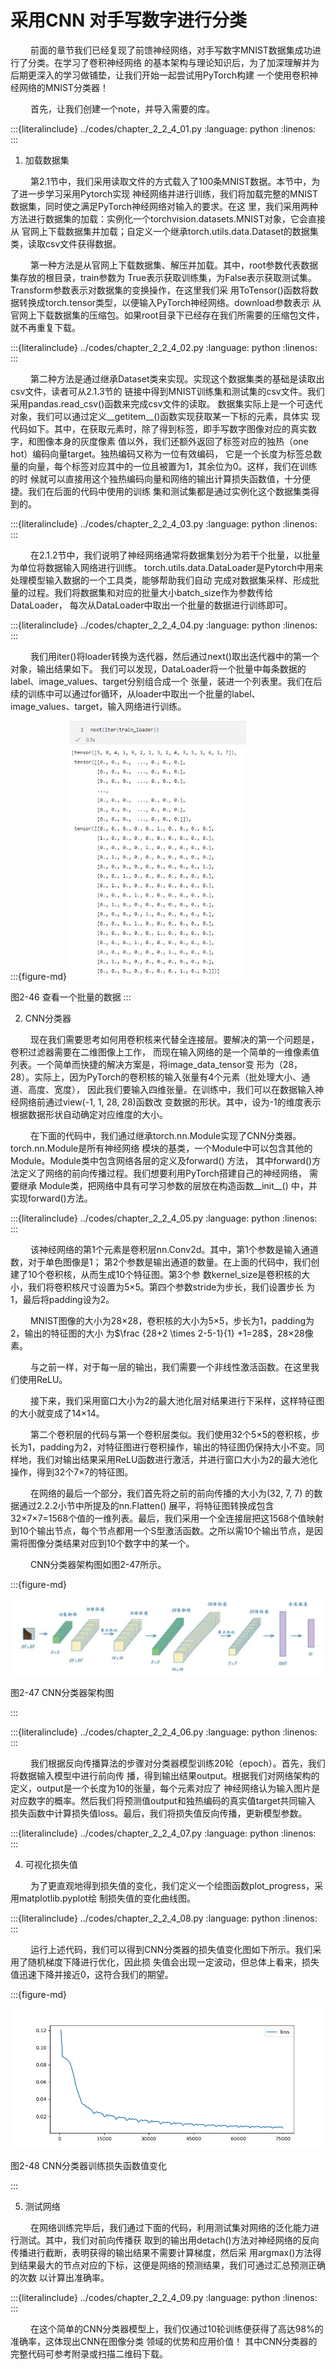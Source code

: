 # 采用CNN 对手写数字进行分类

&ensp;&ensp;&ensp;&ensp;
前面的章节我们已经复现了前馈神经网络，对手写数字MNIST数据集成功进行了分类。在学习了卷积神经网络
的基本架构与理论知识后，为了加深理解并为后期更深入的学习做铺垫，让我们开始一起尝试用PyTorch构建
一个使用卷积神经网络的MNIST分类器！

&ensp;&ensp;&ensp;&ensp;
首先，让我们创建一个note，并导入需要的库。

:::{literalinclude} ../codes/chapter_2_2_4_01.py
:language: python
:linenos:
:::

1. 加载数据集

&ensp;&ensp;&ensp;&ensp;
第2.1节中，我们采用读取文件的方式载入了100条MNIST数据。本节中，为了进一步学习采用Pytorch实现
神经网络并进行训练，我们将加载完整的MNIST数据集，同时使之满足PyTorch神经网络对输入的要求。在这
里，我们采用两种方法进行数据集的加载：实例化一个torchvision.datasets.MNIST对象，它会直接从
官网上下载数据集并加载；自定义一个继承torch.utils.data.Dataset的数据集类，读取csv文件获得数据。

&ensp;&ensp;&ensp;&ensp;
第一种方法是从官网上下载数据集、解压并加载。其中，root参数代表数据集存放的根目录，train参数为
True表示获取训练集，为False表示获取测试集。Transform参数表示对数据集的变换操作，在这里我们采
用ToTensor()函数将数据转换成torch.tensor类型，以便输入PyTorch神经网络。download参数表示
从官网上下载数据集的压缩包。如果root目录下已经存在我们所需要的压缩包文件，就不再重复下载。

:::{literalinclude} ../codes/chapter_2_2_4_02.py
:language: python
:linenos:
:::

&ensp;&ensp;&ensp;&ensp;
第二种方法是通过继承Dataset类来实现。实现这个数据集类的基础是读取出csv文件，读者可从2.1.3节的
链接中得到MNIST训练集和测试集的csv文件。我们采用pandas.read_csv()函数来完成csv文件的读取。
数据集实际上是一个可迭代对象，我们可以通过定义__getitem__()函数实现获取某一下标的元素，具体实
现代码如下。其中，在获取元素时，除了得到标签，即手写数字图像对应的真实数字，和图像本身的灰度像素
值以外，我们还额外返回了标签对应的独热（one hot）编码向量target。独热编码又称为一位有效编码，
它是一个长度为标签总数量的向量，每个标签对应其中的一位且被置为1，其余位为0。这样，我们在训练的时
候就可以直接用这个独热编码向量和网络的输出计算损失函数值，十分便捷。我们在后面的代码中使用的训练
集和测试集都是通过实例化这个数据集类得到的。

:::{literalinclude} ../codes/chapter_2_2_4_03.py
:language: python
:linenos:
:::

&ensp;&ensp;&ensp;&ensp;
在2.1.2节中，我们说明了神经网络通常将数据集划分为若干个批量，以批量为单位将数据输入网络进行训练。
torch.utils.data.DataLoader是Pytorch中用来处理模型输入数据的一个工具类，能够帮助我们自动
完成对数据集采样、形成批量的过程。我们将数据集和对应的批量大小batch_size作为参数传给DataLoader，
每次从DataLoader中取出一个批量的数据进行训练即可。

:::{literalinclude} ../codes/chapter_2_2_4_04.py
:language: python
:linenos:
:::

&ensp;&ensp;&ensp;&ensp;
我们用iter()将loader转换为迭代器，然后通过next()取出迭代器中的第一个对象，输出结果如下。
我们可以发现，DataLoader将一个批量中每条数据的label、image_values、target分别组合成一个
张量，装进一个列表里。我们在后续的训练中可以通过for循环，从loader中取出一个批量的label、
image_values、target，输入网络进行训练。

:::{figure-md}
<img src="../../_static/2/2.2/2-46.png" alt="图2-46 查看一个批量的数据">

图2-46 查看一个批量的数据
:::

2. CNN分类器

&ensp;&ensp;&ensp;&ensp;
现在我们需要思考如何用卷积核来代替全连接层。要解决的第一个问题是，卷积过滤器需要在二维图像上工作，
而现在输入网络的是一个简单的一维像素值列表。一个简单而快捷的解决方案是，将image_data_tensor变
形为（28，28）。实际上，因为PyTorch的卷积核的输入张量有4个元素（批处理大小、通道、高度、宽度），
因此我们要输入四维张量。在训练中，我们可以在数据输入神经网络前通过view(-1, 1, 28,
28)函数改 变数据的形状。其中，设为-1的维度表示根据数据形状自动确定对应维度的大小。

&ensp;&ensp;&ensp;&ensp;
在下面的代码中，我们通过继承torch.nn.Module实现了CNN分类器。torch.nn.Module是所有神经网络
模块的基类，一个Module中可以包含其他的Module。Module类中包含网络各层的定义及forward()
方法， 其中forward()方法定义了网络的前向传播过程。我们想要利用PyTorch搭建自己的神经网络，
需要继承 Module类，把网络中具有可学习参数的层放在构造函数__init__()
中，并实现forward()方法。

:::{literalinclude} ../codes/chapter_2_2_4_05.py
:language: python
:linenos:
:::

&ensp;&ensp;&ensp;&ensp;
该神经网络的第1个元素是卷积层nn.Conv2d。其中，第1个参数是输入通道数，对于单色图像是1；
第2个参数是输出通道的数量。在上面的代码中，我们创建了10个卷积核，从而生成10个特征图。第3个参
数kernel_size是卷积核的大小，我们将卷积核尺寸设置为5×5。第四个参数stride为步长，我们设置步长
为1，最后将padding设为2。

&ensp;&ensp;&ensp;&ensp;
MNIST图像的大小为28×28，卷积核的大小为5×5，步长为1，padding为2，输出的特征图的大小
为$\frac {28+2 \times 2-5-1}{1} +1=28$，28×28像素。

&ensp;&ensp;&ensp;&ensp;
与之前一样，对于每一层的输出，我们需要一个非线性激活函数。在这里我们使用ReLU。

&ensp;&ensp;&ensp;&ensp;
接下来，我们采用窗口大小为2的最大池化层对结果进行下采样，这样特征图的大小就变成了14×14。

&ensp;&ensp;&ensp;&ensp;
第二个卷积层的代码与第一个卷积层类似。我们使用32个5×5的卷积核，步长为1，padding为2，对特征图进行卷积操作，输出的特征图仍保持大小不变。同样地，我们对输出结果采用ReLU函数进行激活，并进行窗口大小为2的最大池化操作，得到32个7×7的特征图。

&ensp;&ensp;&ensp;&ensp;
在网络的最后一个部分，我们首先将之前的前向传播的大小为(32, 7, 7)
的数据通过2.2.2小节中所提及的nn.Flatten()
展平，将特征图转换成包含32×7×7=1568个值的一维列表。最后，我们采用一个全连接层把这1568个值映射到10个输出节点，每个节点都用一个S型激活函数。之所以需10个输出节点，是因需将图像分类结果对应到10个数字中的某一个。

&ensp;&ensp;&ensp;&ensp;
CNN分类器架构图如图2-47所示。

:::{figure-md}

<img src="../../_static/2/2.2/2-47.png" alt="图2-47 CNN分类器架构图">

图2-47 CNN分类器架构图

:::

:::{literalinclude} ../codes/chapter_2_2_4_06.py
:language: python
:linenos:
:::

&ensp;&ensp;&ensp;&ensp;
我们根据反向传播算法的步骤对分类器模型训练20轮（epoch）。首先，我们将数据输入模型中进行前向传
播，得到输出结果output。根据我们对网络架构的定义，output是一个长度为10的张量，每个元素对应了
神经网络认为输入图片是对应数字的概率。然后我们将预测值output和独热编码的真实值target共同输入
损失函数中计算损失值loss。最后，我们将损失值反向传播，更新模型参数。

:::{literalinclude} ../codes/chapter_2_2_4_07.py
:language: python
:linenos:
:::

4. 可视化损失值

&ensp;&ensp;&ensp;&ensp;
为了更直观地得到损失值的变化，我们定义一个绘图函数plot_progress，采用matplotlib.pyplot绘
制损失值的变化曲线图。

:::{literalinclude} ../codes/chapter_2_2_4_08.py
:language: python
:linenos:
:::

&ensp;&ensp;&ensp;&ensp;
运行上述代码，我们可以得到CNN分类器的损失值变化图如下所示。我们采用了随机梯度下降进行优化，因此损
失值会出现一定波动，但总体上看来，损失值迅速下降并接近0，这符合我们的期望。

:::{figure-md}

<img src="../../_static/2/2.2/2-48.png" alt="图2-48 CNN分类器训练损失函数值变化">

图2-48 CNN分类器训练损失函数值变化

:::

5. 测试网络

&ensp;&ensp;&ensp;&ensp;
在网络训练完毕后，我们通过下面的代码，利用测试集对网络的泛化能力进行测试。其中，我们对前向传播获
取到的输出用detach()方法对神经网络的反向传播进行截断，表明获得的输出结果不需要计算梯度，然后采
用argmax()方法得到结果最大的节点对应的下标，这便是网络的预测结果，我们可通过汇总预测正确的次数
以计算出准确率。

:::{literalinclude} ../codes/chapter_2_2_4_09.py
:language: python
:linenos:
:::

&ensp;&ensp;&ensp;&ensp;
在这个简单的CNN分类器模型上，我们仅通过10轮训练便获得了高达98%的准确率，这体现出CNN在图像分类
领域的优势和应用价值！ 其中CNN分类器的完整代码可参考附录或扫描二维码下载。
